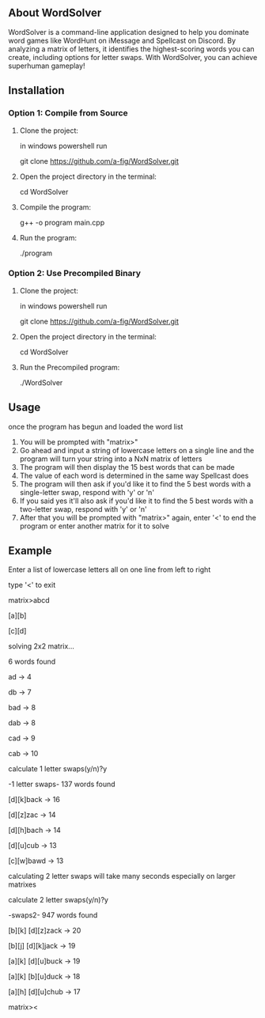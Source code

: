 ## About WordSolver
WordSolver is a command-line application designed to help you dominate word games like WordHunt on iMessage and Spellcast on Discord. By analyzing a matrix of letters, it identifies the highest-scoring words you can create, including options for letter swaps. With WordSolver, you can achieve superhuman gameplay!

## Installation
### Option 1: Compile from Source
1. Clone the project:
   
   in windows powershell run

   git clone https://github.com/a-fig/WordSolver.git
3. Open the project directory in the terminal:
   
   cd WordSolver
5. Compile the program:
   
   g++ -o program main.cpp
7. Run the program:
   
   ./program
### Option 2: Use Precompiled Binary
1. Clone the project:
   
   in windows powershell run

   git clone https://github.com/a-fig/WordSolver.git
3. Open the project directory in the terminal:
   
   cd WordSolver
5. Run the Precompiled program:
   
   ./WordSolver

## Usage
once the program has begun and loaded the word list
1. You will be prompted with "matrix>"
2. Go ahead and input a string of lowercase letters on a single line and the program will turn your string into a NxN matrix of letters
3. The program will then display the 15 best words that can be made
4. The value of each word is determined in the same way Spellcast does
5. The program will then ask if you'd like it to find the 5 best words with a single-letter swap, respond with 'y' or 'n'
6. If you said yes it'll also ask if you'd like it to find the 5 best words with a two-letter swap, respond with 'y' or 'n'
7. After that you will be prompted with "matrix>" again, enter '<' to end the program or enter another matrix for it to solve


## Example
Enter a list of lowercase letters all on one line from left to right

type '<' to exit

matrix>abcd


[a][b]

[c][d]


solving 2x2 matrix...

6 words found

ad -> 4

db -> 7

bad -> 8

dab -> 8

cad -> 9

cab -> 10


calculate 1 letter swaps(y/n)?y

-1 letter swaps- 137 words found

[d][k]back -> 16

[d][z]zac -> 14

[d][h]bach -> 14

[d][u]cub -> 13

[c][w]bawd -> 13


calculating 2 letter swaps will take many seconds especially on larger matrixes

calculate 2 letter swaps(y/n)?y

-swaps2- 947 words found

[b][k] [d][z]zack -> 20

[b][j] [d][k]jack -> 19

[a][k] [d][u]buck -> 19

[a][k] [b][u]duck -> 18

[a][h] [d][u]chub -> 17


matrix><

